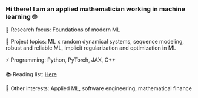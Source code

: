  ### Hi there! I am an applied mathematician working in machine learning 🤓
 🔭 Research focus: Foundations of modern ML
 
 🌱 Project topics: ML x random dynamical systems, sequence modeling, robust and reliable ML, implicit regularization and optimization in ML
 
 ⚡ Programming: Python, PyTorch, JAX, C++
 
 📚 Reading list: [Here](https://shoelim.github.io/DSxML/) 
 
 🚀 Other interests: Applied ML, software engineering, mathematical finance
